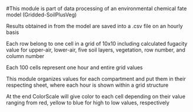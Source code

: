 #This module is part of data processing of an environmental chemical fate model (Gridded-SoilPlusVeg)

Results obtained in from the model are saved into a .csv file on an hourly basis

Each row belong to one cell in a grid of 10x10 including calculated fugacity value for upper-air, lower-air, five soil layers, vegetation, row number, and column number

Each 100 cells represent one hour and entire grid values

This module organizes values for each compartment and put them in their respecting sheet, where each hour is shown within a grid structure

At the end ColorScale will give color to each cell depending on their value ranging from red, yellow to blue for high to low values, respectively 

